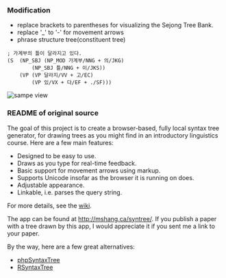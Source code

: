 ### Modification

* replace brackets to parentheses for visualizing the Sejong Tree Bank.
* replace '_' to '-' for movement arrows
* phrase structure tree(constituent tree)
```
; 가계부의 틀이 달라지고 있다.
(S  (NP_SBJ (NP_MOD 가계부/NNG + 의/JKG)
        (NP_SBJ 틀/NNG + 이/JKS))
    (VP (VP 달라지/VV + 고/EC)
        (VP 있/VX + 다/EF + ./SF)))
```
![sampe view](https://raw.githubusercontent.com/dsindex/blog/master/images/pstree.png)

### README of original source

The goal of this project is to create a browser-based, fully local syntax tree generator, for drawing trees as you might find in an introductory linguistics course. Here are a few main features:

* Designed to be easy to use.
* Draws as you type for real-time feedback.
* Basic support for movement arrows using markup.
* Supports Unicode insofar as the browser it is running on does.
* Adjustable appearance.
* Linkable, i.e. parses the query string.

For more details, see the [wiki](https://github.com/mshang/syntree/wiki).

The app can be found at <http://mshang.ca/syntree/>. If you publish a paper with a tree drawn by this app, I would appreciate it if you sent me a link to your paper.

By the way, here are a few great alternatives:

* [phpSyntaxTree](http://ironcreek.net/phpsyntaxtree/)
* [RSyntaxTree](http://www.yohasebe.com/rsyntaxtree/)
